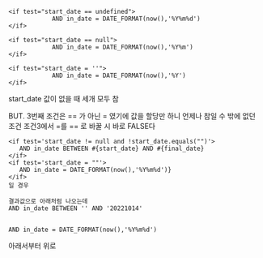 
```
<if test="start_date == undefined">
			AND in_date = DATE_FORMAT(now(),'%Y%m%d')
</if>
```
```
<if test="start_date == null">
			AND in_date = DATE_FORMAT(now(),'%Y%m')
</if>
```
```
<if test="start_date = ''">
			AND in_date = DATE_FORMAT(now(),'%Y')
</if>
```
 start_date 값이 없을 때 세개 모두 참 
 
 BUT. 3번째 조건은 == 가 아닌 = 였기에 값을 할당만 하니 언제나 참일 수 밖에 없던 조건  조건3에서 =를 == 로 바꿀 시 바로 FALSE다 
 
 ```
 <if test='start_date != null and !start_date.equals("")'>
	AND in_date BETWEEN #{start_date} AND #{final_date}
 </if>
 <if test='start_date = ""'>
	AND in_date = DATE_FORMAT(now(),'%Y%m%d')}
 </if>
 일 경우 
 
 결과값으로 아래처럼 나오는데 
 AND in_date BETWEEN '' AND '20221014'
		 
		 
 AND in_date = DATE_FORMAT(now(),'%Y%m%d')
 ```
아래서부터 위로 
